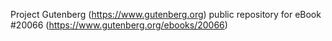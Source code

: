 Project Gutenberg (https://www.gutenberg.org) public repository for eBook #20066 (https://www.gutenberg.org/ebooks/20066)
